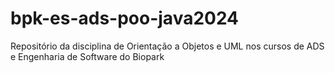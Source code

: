 # bpk-es-ads-poo-java2024
Repositório da disciplina de Orientação a Objetos e UML nos cursos de ADS e Engenharia de Software do Biopark 
